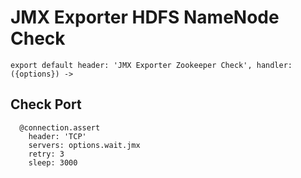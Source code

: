 
# JMX Exporter HDFS NameNode Check

    export default header: 'JMX Exporter Zookeeper Check', handler: ({options}) ->

## Check Port

      @connection.assert
        header: 'TCP'
        servers: options.wait.jmx
        retry: 3
        sleep: 3000
